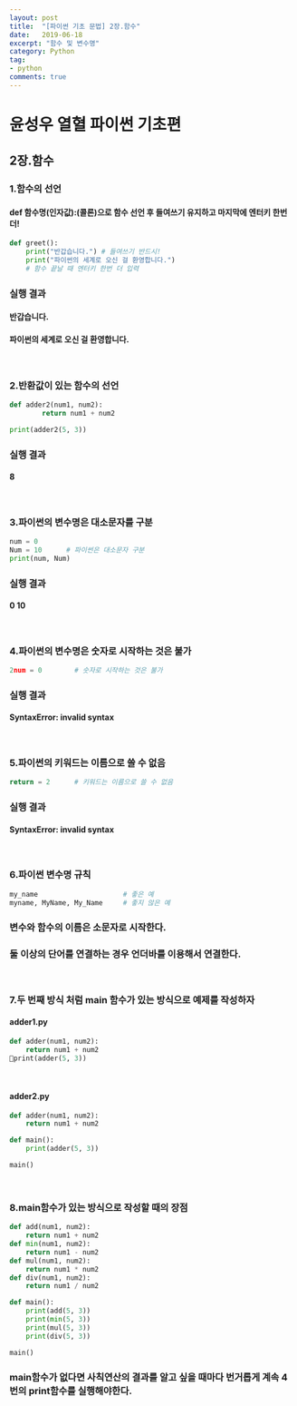 ```yaml
---
layout: post
title:  "[파이썬 기초 문법] 2장.함수"
date:   2019-06-18
excerpt: "함수 및 변수명"
category: Python
tag:
- python
comments: true
---
```


# 윤성우 열혈 파이썬 기초편
## 2장.함수
### 1.함수의 선언
#### def 함수명(인자값):(콜론)으로 함수 선언 후 들여쓰기 유지하고 마지막에 엔터키 한번 더!
~~~ python
def greet():
    print("반갑습니다.") # 들여쓰기 반드시!
    print("파이썬의 세계로 오신 걸 환영합니다.")
    # 함수 끝날 때 엔터키 한번 더 입력

~~~
###  실행 결과
####  반갑습니다.
####  파이썬의 세계로 오신 걸 환영합니다.  
<br>

### 2.반환값이 있는 함수의 선언
~~~ python
def adder2(num1, num2):
        return num1 + num2

print(adder2(5, 3))
~~~
###  실행 결과
####  8  
<br>

### 3.파이썬의 변수명은 대소문자를 구분
~~~ python
num = 0
Num = 10      # 파이썬은 대소문자 구분
print(num, Num)
~~~
###  실행 결과
####  0 10  
<br>

### 4.파이썬의 변수명은 숫자로 시작하는 것은 불가
~~~ python
2num = 0		# 숫자로 시작하는 것은 불가
~~~
###  실행 결과
####  SyntaxError: invalid syntax  
<br>

### 5.파이썬의 키워드는 이름으로 쓸 수 없음
~~~ python
return = 2		# 키워드는 이름으로 쓸 수 없음
~~~
###  실행 결과
####  SyntaxError: invalid syntax  
<br>

### 6.파이썬 변수명 규칙
~~~ python
my_name                     # 좋은 예
myname, MyName, My_Name     # 좋지 않은 예
~~~
###  변수와 함수의 이름은 소문자로 시작한다.
###  둘 이상의 단어를 연결하는 경우 언더바를 이용해서 연결한다.  
<br>

###  7.두 번째 방식 처럼 main 함수가 있는 방식으로 예제를 작성하자
#### adder1.py
~~~ python
def adder(num1, num2):
    return num1 + num2
print(adder(5, 3))
~~~
<br>

#### adder2.py
~~~ python
def adder(num1, num2):
    return num1 + num2

def main():
    print(adder(5, 3))

main()
~~~
<br>

### 8.main함수가 있는 방식으로 작성할 때의 장점
~~~ python
def add(num1, num2):
    return num1 + num2
def min(num1, num2):
    return num1 - num2
def mul(num1, num2):
    return num1 * num2
def div(num1, num2):
    return num1 / num2

def main():
    print(add(5, 3))
    print(min(5, 3))
    print(mul(5, 3))
    print(div(5, 3))

main()
~~~
###  main함수가 없다면 사칙연산의 결과를 알고 싶을 때마다 번거롭게 계속 4번의 print함수를 실행해야한다.

